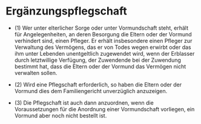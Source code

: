 # Ergänzungspflegschaft

- (1) Wer unter elterlicher Sorge oder unter Vormundschaft steht, erhält für Angelegenheiten, an deren Besorgung die Eltern oder der Vormund verhindert sind, einen Pfleger. Er erhält insbesondere einen Pfleger zur Verwaltung des Vermögens, das er von Todes wegen erwirbt oder das ihm unter Lebenden unentgeltlich zugewendet wird, wenn der Erblasser durch letztwillige Verfügung, der Zuwendende bei der Zuwendung bestimmt hat, dass die Eltern oder der Vormund das Vermögen nicht verwalten sollen.

- (2) Wird eine Pflegschaft erforderlich, so haben die Eltern oder der Vormund dies dem Familiengericht unverzüglich anzuzeigen.

- (3) Die Pflegschaft ist auch dann anzuordnen, wenn die Voraussetzungen für die Anordnung einer Vormundschaft vorliegen, ein Vormund aber noch nicht bestellt ist.

